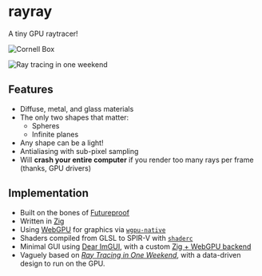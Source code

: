 # rayray
A tiny GPU raytracer!

![Cornell Box](https://www.mattkeeter.com/projects/rayray/cornell@2x.png)

![Ray tracing in one weekend](https://www.mattkeeter.com/projects/rayray/rtiow@2x.png)

## Features
- Diffuse, metal, and glass materials
- The only two shapes that matter:
    - Spheres
    - Infinite planes
- Any shape can be a light!
- Antialiasing with sub-pixel sampling
- Will **crash your entire computer** if you render too many rays per frame
  (thanks, GPU drivers)

## Implementation
- Built on the bones of [Futureproof](https://mattkeeter.com/projects/futureproof)
- Written in [Zig](https://ziglang.org)
- Using [WebGPU](https://gpuweb.github.io/gpuweb/) for graphics
  via [`wgpu-native`](https://github.com/gfx-rs/wgpu-native)
- Shaders compiled from GLSL to SPIR-V with [`shaderc`](https://github.com/google/shaderc)
- Minimal GUI using [Dear ImGUI](https://github.com/ocornut/imgui),
  with a custom [Zig + WebGPU backend](https://github.com/mkeeter/rayray/blob/master/src/gui/backend.zig)
- Vaguely based on [_Ray Tracing in One Weekend_](https://raytracing.github.io/books/RayTracingInOneWeekend.html),
  with a data-driven design to run on the GPU.
